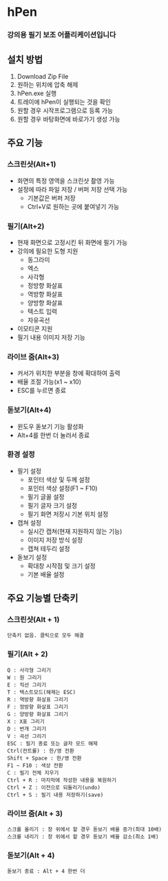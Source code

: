 # hPen
### 강의용 필기 보조 어플리케이션입니다

## 설치 방법
1. Download Zip File
2. 원하는 위치에 압축 해제
3. hPen.exe 실행
4. 트레이에 hPen이 실행되는 것을 확인
5. 원할 경우 시작프로그램으로 등록 가능
6. 원할 경우 바탕화면에 바로가기 생성 가능

## 주요 기능
### 스크린샷(Alt+1)
- 화면의 특정 영역을 스크린샷 촬영 가능
- 설정에 따라 파일 저장 / 버퍼 저장 선택 가능
	- 기본값은 버퍼 저장
	- Ctrl+V로 원하는 곳에 붙여넣기 가능
### 필기(Alt+2)
- 현재 화면으로 고정시킨 뒤 화면에 필기 가능
- 강의에 필요한 도형 지원
	- 동그라미
	- 엑스
	- 사각형
	- 정방향 화살표
	- 역방향 화살표
	- 양방향 화살표
	- 텍스트 입력
	- 자유곡선
- 이모티콘 지원
- 필기 내용 이미지 저장 기능
### 라이브 줌(Alt+3)
- 커서가 위치한 부분을 창에 확대하여 출력
- 배율 조절 가능(x1 ~ x10)
- ESC를 누르면 종료
### 돋보기(Alt+4)
- 윈도우 돋보기 기능 활성화
- Alt+4를 한번 더 눌러서 종료
### 환경 설정
- 필기 설정
	- 포인터 색상 및 두께 설정
	- 포인터 색상 설정(F1 ~ F10)
	- 필기 글꼴 설정
	- 필기 글자 크기 설정
	- 필기 화면 저장시 기본 위치 설정
- 캡쳐 설정
	- 실시간 캡쳐(현재 지원하지 않는 기능)
	- 이미지 저장 방식 설정
	- 캡쳐 테두리 설정
- 돋보기 설정
	- 확대창 시작점 및 크기 설정
	- 기본 배율 설정

## 주요 기능별 단축키
### 스크린샷(Alt + 1)
	단축키 없음. 클릭으로 모두 해결
### 필기(Alt + 2)
	Q : 사각형 그리기
	W : 원 그리기
	E : 직선 그리기
	T : 텍스트모드(해제는 ESC)
	R : 역방향 화살표 그리기
	F : 정방향 화살표 그리기
	G : 양방향 화살표 그리기
	X : X표 그리기
	D : 번개 그리기
	V : 곡선 그리기
	ESC : 필기 종료 또는 글자 모드 해제
	Ctrl(컨트롤) : 한/영 전환
	Shift + Space : 한/영 전환
	F1 ~ F10 : 색상 전환
	C : 필기 전체 지우기
	Ctrl + R : 마지막에 작성한 내용을 복원하기
	Ctrl + Z : 이전으로 되돌리기(undo)
	Ctrl + S : 필기 내용 저장하기(save)

### 라이브 줌(Alt + 3)
	스크롤 올리기 : 창 위에서 할 경우 돋보기 배율 증가(최대 10배)
	스크롤 내리기 : 창 위에서 할 경우 돋보기 배율 감소(최소 1배)
### 돋보기(Alt + 4)
	돋보기 종료 : Alt + 4 한번 더
	



